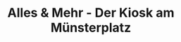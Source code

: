 ---
title: "Alles & Mehr - Der Kiosk am Münsterplatz"
url: /castrop-rauxel/alles-und-mehr-der-kiosk-am-muensterplatz/
shop: Kiosk
---